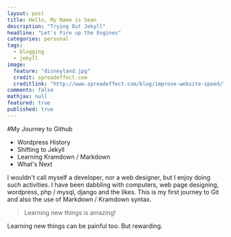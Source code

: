```yaml
---
layout: post
title: Hello, My Name is Sean
description: "Trying Out Jekyll"
headline: "Let's Fire up the Engines"
categories: personal
tags:
  - blogging
  - jekyll
image:
  feature: "disneyland.jpg"
  credit: spreadeffect.com
  creditlink: "http://www.spreadeffect.com/blog/improve-website-speed/"
comments: false
mathjax: null
featured: true
published: true
---
```


#My Journey to Github

* Wordpress History
* Shifting to Jekyll
* Learning Kramdown / Markdown
* What's Next

I wouldn't call myself a developer, nor a web designer, but I enjoy doing such activities. I have been dabbling with computers, web page designing, wordpress, php / mysql, django and the likes. This is my first journey to Git and also the use of Markdown / Kramdown syntax. 

> Learning new things is amazing!

Learning new things can be painful too. But rewarding. 
